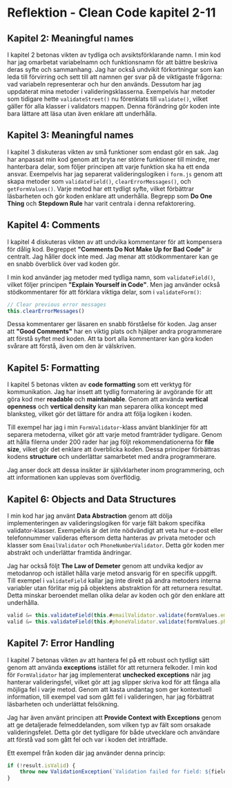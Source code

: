 # Reflektion - Clean Code kapitel 2-11

## Kapitel 2: Meaningful names
I kapitel 2 betonas vikten av tydliga och avsiktsförklarande namn. I min kod har jag omarbetat variabelnamn och funktionsnamn för att bättre beskriva deras syfte och sammanhang. Jag har också undvikit förkortningar som kan leda till förvirring och sett till att namnen ger svar på de viktigaste frågorna: vad variabeln representerar och hur den används. Dessutom har jag uppdaterat mina metoder i valideringsklasserna. Exempelvis har metoder som tidigare hette `validateStreet()` nu förenklats till `validate()`, vilket gäller för alla klasser i validators mappen. Denna förändring gör koden inte bara lättare att läsa utan även enklare att underhålla.

## Kapitel 3: Meaningful names
I kapitel 3 diskuteras vikten av små funktioner som endast gör en sak. Jag har anpassat min kod genom att bryta ner större funktioner till mindre, mer hanterbara delar, som följer principen att varje funktion ska ha ett enda ansvar. Exempelvis har jag separerat valideringslogiken i `form.js` genom att skapa metoder som `validateField()`, `clearErrorMessages()`, och `getFormValues()`. Varje metod har ett tydligt syfte, vilket förbättrar läsbarheten och gör koden enklare att underhålla. Begrepp som **Do One Thing** och **Stepdown Rule** har varit centrala i denna refaktorering.

## Kapitel 4: Comments
I kapitel 4 diskuteras vikten av att undvika kommentarer för att kompensera för dålig kod. Begreppet **"Comments Do Not Make Up for Bad Code"** är centralt. Jag håller dock inte med. Jag menar att stödkommentarer kan ge en snabb överblick över vad koden gör.

I min kod använder jag metoder med tydliga namn, som `validateField()`, vilket följer principen **"Explain Yourself in Code"**. Men jag använder också stödkommentarer för att förklara viktiga delar, som i `validateForm()`:

```javascript
// Clear previous error messages
this.clearErrorMessages()
```
Dessa kommentarer ger läsaren en snabb förståelse för koden. Jag anser att **"Good Comments"** har en viktig plats och hjälper andra programmerare att förstå syftet med koden. Att ta bort alla kommentarer kan göra koden svårare att förstå, även om den är välskriven.

## Kapitel 5: Formatting
I kapitel 5 betonas vikten av **code formatting** som ett verktyg för kommunikation. Jag har insett att tydlig formatering är avgörande för att göra kod mer **readable** och **maintainable**. Genom att använda **vertical openness** och **vertical density** kan man separera olika koncept med blanksteg, vilket gör det lättare för andra att följa logiken i koden.

Till exempel har jag i min `FormValidator`-klass använt blanklinjer för att separera metoderna, vilket gör att varje metod framträder tydligare. Genom att hålla filerna under 200 rader har jag följt rekommendationerna för **file size**, vilket gör det enklare att överblicka koden. Dessa principer förbättras kodens **structure** och underlättar samarbetet med andra programmerare. 

Jag anser dock att dessa insikter är självklarheter inom programmering, och att informationen kan upplevas som överflödig.

## Kapitel 6: Objects and Data Structures
I min kod har jag använt **Data Abstraction** genom att dölja implementeringen av valideringslogiken för varje fält bakom specifika validator-klasser. Exempelvis är det inte nödvändigt att veta hur e-post eller telefonnummer valideras eftersom detta hanteras av privata metoder och klasser som `EmailValidator` och `PhoneNumberValidator`. Detta gör koden mer abstrakt och underlättar framtida ändringar.

Jag har också följt **The Law of Demeter** genom att undvika kedjor av metodanrop och istället hålla varje metod ansvarig för en specifik uppgift. Till exempel i `validateField` kallar jag inte direkt på andra metoders interna variabler utan förlitar mig på objektens abstraktion för att returnera resultat. Detta minskar beroendet mellan olika delar av koden och gör den enklare att underhålla.

```javascript
valid &= this.validateField(this.#emailValidator.validate(formValues.email), "emailError")
valid &= this.validateField(this.#phoneValidator.validate(formValues.phone), "phoneError")
```

## Kapitel 7: Error Handling
I kapitel 7 betonas vikten av att hantera fel på ett robust och tydligt sätt genom att använda **exceptions** istället för att returnera felkoder. I min kod för `FormValidator` har jag implementerat **unchecked exceptions** när jag hanterar valideringsfel, vilket gör att jag slipper skriva kod för att fånga alla möjliga fel i varje metod. Genom att kasta undantag som ger kontextuell information, till exempel vad som gått fel i valideringen, har jag förbättrat läsbarheten och underlättat felsökning.

Jag har även använt principen att **Provide Context with Exceptions** genom att ge detaljerade felmeddelanden, som vilken typ av fält som orsakade valideringsfelet. Detta gör det tydligare för både utvecklare och användare att förstå vad som gått fel och var i koden det inträffade.

Ett exempel från koden där jag använder denna princip:
```javascript
if (!result.isValid) {
    throw new ValidationException(`Validation failed for field: ${fieldName}`);
}
```